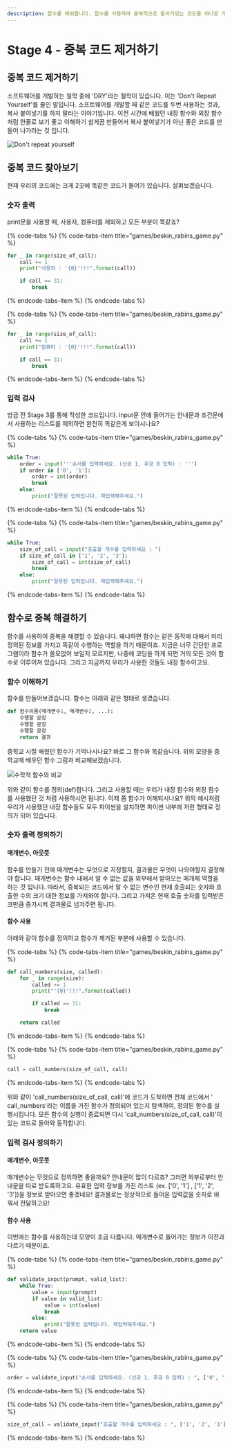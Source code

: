 ```yaml
---
description: 함수를 배워봅니다. 함수를 사용하여 중복적으로 들어가있는 코드를 하나로 개선하여 보기 좋게 코드를 개선할 수 있습니다.
---
```


# Stage 4 - 중복 코드 제거하기

## 중복 코드 제거하기

소프트웨어를 개발하는 철학 중에 'DRY'라는 철학이 있습니다. 이는 'Don't Repeat Yourself'를 줄인 말입니다. 소프트웨어를 개발할 때 같은 코드를 두번 사용하는 것과, 복사 붙여넣기를 하지 말라는 이야기입니다. 이전 시간에 배웠던 내장 함수와 외장 함수처럼 한줄로 보기 좋고 이해하기 쉽게끔 만들어서 복사 붙여넣기가 아닌 좋은 코드를 만들어 나가라는 것 입니다.

![Don&apos;t repeat yourself](../.gitbook/assets/image%20%28129%29.png)

## 중복 코드 찾아보기

현재 우리의 코드에는 크게 2곳에 똑같은 코드가 들어가 있습니다. 살펴보겠습니다.

### 숫자 출력

print문을 사용할 때, 사용자, 컴퓨터를 제외하고 모든 부분이 똑같죠?

{% code-tabs %}
{% code-tabs-item title="games/beskin\_rabins\_game.py" %}
```python
for _ in range(size_of_call):
    call += 1
    print("사용자 : '{0}'!!!".format(call))

    if call == 31:
        break
```
{% endcode-tabs-item %}
{% endcode-tabs %}

{% code-tabs %}
{% code-tabs-item title="games/beskin\_rabins\_game.py" %}
```python
for _ in range(size_of_call):
    call += 1
    print("컴퓨터 : '{0}'!!!".format(call))

    if call == 31:
        break
```
{% endcode-tabs-item %}
{% endcode-tabs %}

### 입력 검사 

방금 전 Stage 3를 통해 작성한 코드입니다. input문 안에 들어가는 안내문과 조건문에서 사용하는 리스트를 제외하면 완전히 똑같은게 보이시나요?

{% code-tabs %}
{% code-tabs-item title="games/beskin\_rabins\_game.py" %}
```python
while True:
    order = input('''순서를 입력하세요. (선공 1, 후공 0 입력) : ''')
    if order in ['0', '1']:
        order = int(order)
        break
    else:
        print("잘못된 입력입니다. 재입력해주세요.")
```
{% endcode-tabs-item %}
{% endcode-tabs %}

{% code-tabs %}
{% code-tabs-item title="games/beskin\_rabins\_game.py" %}
```python
while True:
    size_of_call = input("호출할 개수를 입력하세요 : ")
    if size_of_call in ['1', '2', '3']:
        size_of_call = int(size_of_call)
        break
    else:
        print("잘못된 입력입니다. 재입력해주세요.")
```
{% endcode-tabs-item %}
{% endcode-tabs %}

## 함수로 중복 해결하기

함수를 사용하여 중복을 해결할 수 있습니다. 왜냐하면 함수는 같은 동작에 대해서 미리 정의된 정보를 가지고 똑같이 수행하는 역할을 하기 때문이죠. 지금은 너무 간단한 프로그램이라 함수가 쓸모없어 보일지 모르지만, 나중에 코딩을 하게 되면 거의 모든 것이 함수로 이루어져 있습니다. 그리고 지금까지 우리가 사용한 것들도 내장 함수이고요.

### 함수 이해하기 

함수를 만들어보겠습니다. 함수는 아래와 같은 형태로 생겼습니다.

```python
def 함수이름(매개변수1, 매개변수2, ...):
    수행할 문장
    수행할 문장
    수행할 문장
    return 결과 
```

중학교 시절 배웠던 함수가 기억나시나요? 바로 그 함수와 똑같습니다. 위의 모양을 중학교때 배우던 함수 그림과 비교해보겠습니다.

![&#xC218;&#xD559;&#xC801; &#xD568;&#xC218;&#xC640; &#xBE44;&#xAD50;](../.gitbook/assets/image%20%287%29.png)

위와 같이 함수를 정의\(def\)합니다. 그리고 사용할 때는 우리가 내장 함수와 외장 함수를 사용했던 것 처럼 사용하시면 됩니다. 이제 쫌 함수가 이해되시나요? 위의 예시처럼 우리가 사용했던 내장 함수들도 모두 파이썬을 설치하면 파이썬 내부에 저런 형태로 정의가 되어 있습니다.

### 숫자 출력 정의하기 

#### 매개변수, 아웃풋 

함수를 만들기 전에 매개변수는 무엇으로 지정할지, 결과물은 무엇이 나와야할지 결정해야 합니다. 매개변수는 함수 내에서 알 수 없는 값을 외부에서 받아오는 매개체 역할을 하는 것 입니다. 따라서, 중복되는 코드에서 알 수 없는 변수인 현재 호출되는 숫자와 호출한 수의 크기 대한 정보를 가져와야 합니다. 그리고 가져온 현재 호출 숫자를 입력받은 크만큼 증가시켜 결과물로 넘겨주면 됩니다.

#### 함수 사용 

아래와 같이 함수를 정의하고 함수가 제거된 부분에 사용할 수 있습니다.

{% code-tabs %}
{% code-tabs-item title="games/beskin\_rabins\_game.py" %}
```python
def call_numbers(size, called):
    for _ in range(size):
        called += 1
        print("'{0}'!!!".format(called))

        if called == 31:
            break

    return called
```
{% endcode-tabs-item %}
{% endcode-tabs %}

{% code-tabs %}
{% code-tabs-item title="games/beskin\_rabins\_game.py" %}
```python
call = call_numbers(size_of_call, call)
```
{% endcode-tabs-item %}
{% endcode-tabs %}

위와 같이 'call\_numbers\(size\_of\_call, call\)'에 코드가 도착하면 전체 코드에서 ' call\_numbers'라는 이름을 가진 함수가 정의되어 있는지 탐색하여, 정의된 함수를 실행시킵니다. 모든 함수의 실행이 종료되면 다시  'call\_numbers\(size\_of\_call, call\)'이 있는 코드로 돌아와 동작합니다.

### 입력 검사 정의하기 

#### 매개변수, 아웃풋

매개변수는 무엇으로 정의하면 좋을까요? 안내문이 많이 다르죠? 그러면 외부로부터 안내문을 따로 받도록하고요. 유효한 입력 정보를 가진 리스트 \(ex. \['0', '1'\] , \['1', '2', '3'\]\)을 정보로 받아오면 좋겠네요! 결과물로는 정상적으로 들어온 입력값을 숫자로 바꿔서 전달하고요!

#### 함수 사용 

이번에는 함수를 사용하는데 모양이 조금 다릅니다. 매개변수로 들어가는 정보가 이전과 다르기 때문이죠.

{% code-tabs %}
{% code-tabs-item title="games/beskin\_rabins\_game.py" %}
```python
def validate_input(prompt, valid_list):
    while True:
        value = input(prompt)
        if value in valid_list:
            value = int(value)
            break
        else:
            print("잘못된 입력입니다. 재입력해주세요.")
    return value
```
{% endcode-tabs-item %}
{% endcode-tabs %}

{% code-tabs %}
{% code-tabs-item title="games/beskin\_rabins\_game.py" %}
```python
order = validate_input("순서를 입력하세요. (선공 1, 후공 0 입력) : ", ['0', '1']) 
```
{% endcode-tabs-item %}
{% endcode-tabs %}

{% code-tabs %}
{% code-tabs-item title="games/beskin\_rabins\_game.py" %}
```python
size_of_call = validate_input("호출할 개수를 입력하세요 : ", ['1', '2', '3'])
```
{% endcode-tabs-item %}
{% endcode-tabs %}

